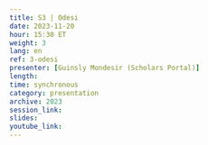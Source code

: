 ```yaml
---
title: S3 | Odesi
date: 2023-11-20
hour: 15:30 ET
weight: 3
lang: en
ref: 3-odesi
presenter: [Guinsly Mondesir (Scholars Portal)]
length:
time: synchronous
category: presentation
archive: 2023
session_link:
slides:
youtube_link:
---
```

